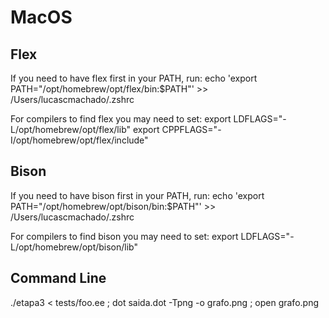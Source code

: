 # MacOS
## Flex 

If you need to have flex first in your PATH, run:
  echo 'export PATH="/opt/homebrew/opt/flex/bin:$PATH"' >> /Users/lucascmachado/.zshrc

For compilers to find flex you may need to set:
  export LDFLAGS="-L/opt/homebrew/opt/flex/lib"
  export CPPFLAGS="-I/opt/homebrew/opt/flex/include"

## Bison 
If you need to have bison first in your PATH, run:
  echo 'export PATH="/opt/homebrew/opt/bison/bin:$PATH"' >> /Users/lucascmachado/.zshrc

For compilers to find bison you may need to set:
  export LDFLAGS="-L/opt/homebrew/opt/bison/lib"


## Command Line 
./etapa3 < tests/foo.ee ; dot saida.dot -Tpng -o grafo.png ; open grafo.png
